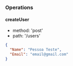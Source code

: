 ### Operations

#### createUser

- method: 'post'  
- path: '/users'  

```json
{
  "Name": "Pessoa Teste",
  "Email": "email@gmail.com"
}
```
